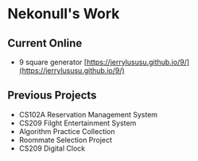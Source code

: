 # Nekonull's Work
## Current Online
* 9 square generator [https://jerrylususu.github.io/9/](https://jerrylususu.github.io/9/)

## Previous Projects

* CS102A Reservation Management System
* CS209 Filght Entertainment System
* Algorithm Practice Collection
* Roommate Selection Project
* CS209 Digital Clock
